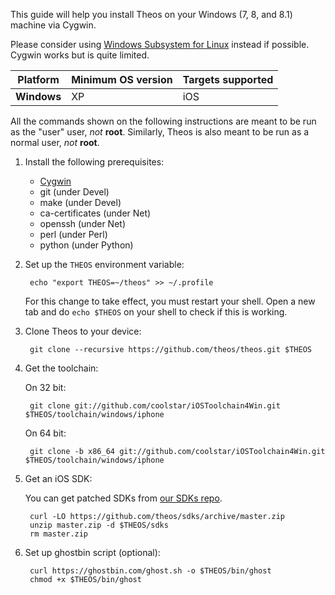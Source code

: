 This guide will help you install Theos on your Windows (7, 8, and 8.1) machine via Cygwin.

Please consider using [Windows Subsystem for Linux](Installation-Linux) instead if possible. Cygwin works but is quite limited.

| Platform | Minimum OS version | Targets supported
|----------|--------------------|-------------------|
| **Windows** | XP | iOS |

All the commands shown on the following instructions are meant to be run as the "user" user, _not_ **root**. Similarly, Theos is also meant to be run as a normal user, _not_ **root**.

1. Install the following prerequisites:

	* [Cygwin](https://cygwin.com/install.html)
	* git (under Devel)
	* make (under Devel)
	* ca-certificates (under Net)
	* openssh (under Net)
	* perl (under Perl)
	* python (under Python)

1. Set up the `THEOS` environment variable:

		echo "export THEOS=~/theos" >> ~/.profile

	For this change to take effect, you must restart your shell. Open a new tab and do `echo $THEOS` on your shell to check if this is working.

1. Clone Theos to your device:

		git clone --recursive https://github.com/theos/theos.git $THEOS

1. Get the toolchain:

	On 32 bit:

		git clone git://github.com/coolstar/iOSToolchain4Win.git $THEOS/toolchain/windows/iphone

	On 64 bit:

		git clone -b x86_64 git://github.com/coolstar/iOSToolchain4Win.git $THEOS/toolchain/windows/iphone

1. Get an iOS SDK:

	You can get patched SDKs from [our SDKs repo](https://github.com/theos/sdks).

		curl -LO https://github.com/theos/sdks/archive/master.zip
		unzip master.zip -d $THEOS/sdks
		rm master.zip

1. Set up ghostbin script (optional):

		curl https://ghostbin.com/ghost.sh -o $THEOS/bin/ghost
		chmod +x $THEOS/bin/ghost
